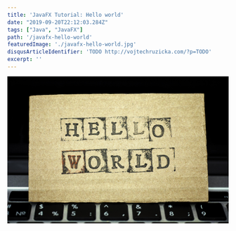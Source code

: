 ```yaml
---
title: 'JavaFX Tutorial: Hello world'
date: "2019-09-20T22:12:03.284Z"
tags: ["Java", "JavaFX"]
path: '/javafx-hello-world'
featuredImage: './javafx-hello-world.jpg'
disqusArticleIdentifier: 'TODO http://vojtechruzicka.com/?p=TODO'
excerpt: ''
---
```


![JavaFX Hello world](javafx-hello-world.jpg)
